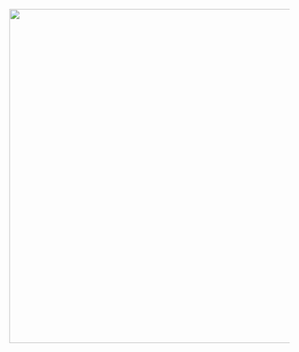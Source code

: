 <p align="center">
  <img src="https://dl.dropboxusercontent.com/scl/fi/cp41n0ahzh9ssio8qucd5/animated_banner-2.svg?rlkey=uux7gv375x8cnr8uq57mdgnxd&st=ajtimu53" width="600" height="600" />
</p>


